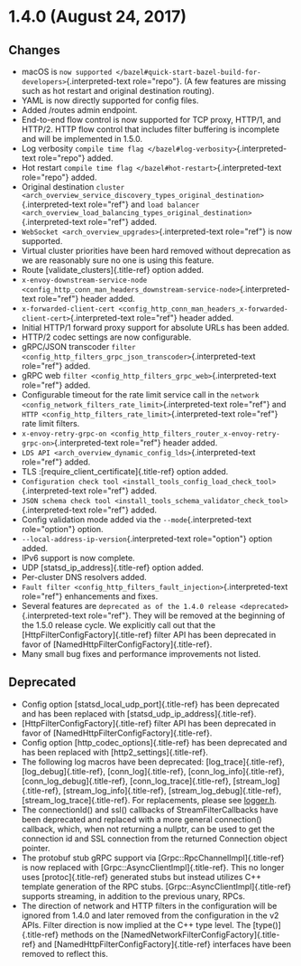 1.4.0 (August 24, 2017)
=======================

Changes
-------

-   macOS is
    `now supported </bazel#quick-start-bazel-build-for-developers>`{.interpreted-text
    role="repo"}. (A few features are missing such as hot restart and
    original destination routing).
-   YAML is now directly supported for config files.
-   Added /routes admin endpoint.
-   End-to-end flow control is now supported for TCP proxy, HTTP/1, and
    HTTP/2. HTTP flow control that includes filter buffering is
    incomplete and will be implemented in 1.5.0.
-   Log verbosity
    `compile time flag </bazel#log-verbosity>`{.interpreted-text
    role="repo"} added.
-   Hot restart
    `compile time flag </bazel#hot-restart>`{.interpreted-text
    role="repo"} added.
-   Original destination
    `cluster <arch_overview_service_discovery_types_original_destination>`{.interpreted-text
    role="ref"} and
    `load balancer <arch_overview_load_balancing_types_original_destination>`{.interpreted-text
    role="ref"} added.
-   `WebSocket <arch_overview_upgrades>`{.interpreted-text role="ref"}
    is now supported.
-   Virtual cluster priorities have been hard removed without
    deprecation as we are reasonably sure no one is using this feature.
-   Route [validate\_clusters]{.title-ref} option added.
-   `x-envoy-downstream-service-node <config_http_conn_man_headers_downstream-service-node>`{.interpreted-text
    role="ref"} header added.
-   `x-forwarded-client-cert <config_http_conn_man_headers_x-forwarded-client-cert>`{.interpreted-text
    role="ref"} header added.
-   Initial HTTP/1 forward proxy support for absolute URLs has been
    added.
-   HTTP/2 codec settings are now configurable.
-   gRPC/JSON transcoder
    `filter <config_http_filters_grpc_json_transcoder>`{.interpreted-text
    role="ref"} added.
-   gRPC web `filter <config_http_filters_grpc_web>`{.interpreted-text
    role="ref"} added.
-   Configurable timeout for the rate limit service call in the `network
    <config_network_filters_rate_limit>`{.interpreted-text role="ref"}
    and `HTTP <config_http_filters_rate_limit>`{.interpreted-text
    role="ref"} rate limit filters.
-   `x-envoy-retry-grpc-on <config_http_filters_router_x-envoy-retry-grpc-on>`{.interpreted-text
    role="ref"} header added.
-   `LDS API <arch_overview_dynamic_config_lds>`{.interpreted-text
    role="ref"} added.
-   TLS :[require\_client\_certificate]{.title-ref} option added.
-   `Configuration check tool <install_tools_config_load_check_tool>`{.interpreted-text
    role="ref"} added.
-   `JSON schema check tool <install_tools_schema_validator_check_tool>`{.interpreted-text
    role="ref"} added.
-   Config validation mode added via the `--mode`{.interpreted-text
    role="option"} option.
-   `--local-address-ip-version`{.interpreted-text role="option"} option
    added.
-   IPv6 support is now complete.
-   UDP [statsd\_ip\_address]{.title-ref} option added.
-   Per-cluster DNS resolvers added.
-   `Fault filter <config_http_filters_fault_injection>`{.interpreted-text
    role="ref"} enhancements and fixes.
-   Several features are
    `deprecated as of the 1.4.0 release <deprecated>`{.interpreted-text
    role="ref"}. They will be removed at the beginning of the 1.5.0
    release cycle. We explicitly call out that the
    [HttpFilterConfigFactory]{.title-ref} filter API has been deprecated
    in favor of [NamedHttpFilterConfigFactory]{.title-ref}.
-   Many small bug fixes and performance improvements not listed.

Deprecated
----------

-   Config option [statsd\_local\_udp\_port]{.title-ref} has been
    deprecated and has been replaced with
    [statsd\_udp\_ip\_address]{.title-ref}.
-   [HttpFilterConfigFactory]{.title-ref} filter API has been deprecated
    in favor of [NamedHttpFilterConfigFactory]{.title-ref}.
-   Config option [http\_codec\_options]{.title-ref} has been deprecated
    and has been replaced with [http2\_settings]{.title-ref}.
-   The following log macros have been deprecated:
    [log\_trace]{.title-ref}, [log\_debug]{.title-ref},
    [conn\_log]{.title-ref}, [conn\_log\_info]{.title-ref},
    [conn\_log\_debug]{.title-ref}, [conn\_log\_trace]{.title-ref},
    [stream\_log]{.title-ref}, [stream\_log\_info]{.title-ref},
    [stream\_log\_debug]{.title-ref}, [stream\_log\_trace]{.title-ref}.
    For replacements, please see
    [logger.h](https://github.com/envoyproxy/envoy/blob/master/source/common/common/logger.h).
-   The connectionId() and ssl() callbacks of StreamFilterCallbacks have
    been deprecated and replaced with a more general connection()
    callback, which, when not returning a nullptr, can be used to get
    the connection id and SSL connection from the returned Connection
    object pointer.
-   The protobuf stub gRPC support via
    [Grpc::RpcChannelImpl]{.title-ref} is now replaced with
    [Grpc::AsyncClientImpl]{.title-ref}. This no longer uses
    [protoc]{.title-ref} generated stubs but instead utilizes C++
    template generation of the RPC stubs.
    [Grpc::AsyncClientImpl]{.title-ref} supports streaming, in addition
    to the previous unary, RPCs.
-   The direction of network and HTTP filters in the configuration will
    be ignored from 1.4.0 and later removed from the configuration in
    the v2 APIs. Filter direction is now implied at the C++ type level.
    The [type()]{.title-ref} methods on the
    [NamedNetworkFilterConfigFactory]{.title-ref} and
    [NamedHttpFilterConfigFactory]{.title-ref} interfaces have been
    removed to reflect this.

